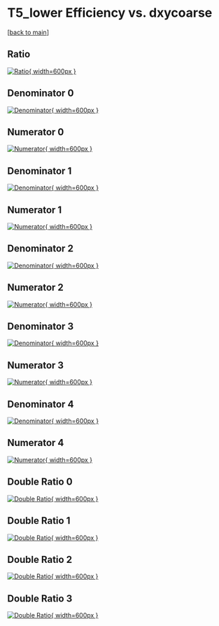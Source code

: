 # T5_lower Efficiency vs. dxycoarse

[[back to main](./)]



## Ratio

[![Ratio](../mtv/var/T5_lower_vtr_13_0_eff_dxycoarse.png){ width=600px }](../mtv/var/T5_lower_vtr_13_0_eff_dxycoarse.pdf)

## Denominator 0

[![Denominator](../mtv/den/T5_lower_vtr_13_0_eff_dxycoarse_den0.png){ width=600px }](../mtv/den/T5_lower_vtr_13_0_eff_dxycoarse_den0.pdf)

## Numerator 0

[![Numerator](../mtv/num/T5_lower_vtr_13_0_eff_dxycoarse_num0.png){ width=600px }](../mtv/num/T5_lower_vtr_13_0_eff_dxycoarse_num0.pdf)

## Denominator 1

[![Denominator](../mtv/den/T5_lower_vtr_13_0_eff_dxycoarse_den1.png){ width=600px }](../mtv/den/T5_lower_vtr_13_0_eff_dxycoarse_den1.pdf)

## Numerator 1

[![Numerator](../mtv/num/T5_lower_vtr_13_0_eff_dxycoarse_num1.png){ width=600px }](../mtv/num/T5_lower_vtr_13_0_eff_dxycoarse_num1.pdf)

## Denominator 2

[![Denominator](../mtv/den/T5_lower_vtr_13_0_eff_dxycoarse_den2.png){ width=600px }](../mtv/den/T5_lower_vtr_13_0_eff_dxycoarse_den2.pdf)

## Numerator 2

[![Numerator](../mtv/num/T5_lower_vtr_13_0_eff_dxycoarse_num2.png){ width=600px }](../mtv/num/T5_lower_vtr_13_0_eff_dxycoarse_num2.pdf)

## Denominator 3

[![Denominator](../mtv/den/T5_lower_vtr_13_0_eff_dxycoarse_den3.png){ width=600px }](../mtv/den/T5_lower_vtr_13_0_eff_dxycoarse_den3.pdf)

## Numerator 3

[![Numerator](../mtv/num/T5_lower_vtr_13_0_eff_dxycoarse_num3.png){ width=600px }](../mtv/num/T5_lower_vtr_13_0_eff_dxycoarse_num3.pdf)

## Denominator 4

[![Denominator](../mtv/den/T5_lower_vtr_13_0_eff_dxycoarse_den4.png){ width=600px }](../mtv/den/T5_lower_vtr_13_0_eff_dxycoarse_den4.pdf)

## Numerator 4

[![Numerator](../mtv/num/T5_lower_vtr_13_0_eff_dxycoarse_num4.png){ width=600px }](../mtv/num/T5_lower_vtr_13_0_eff_dxycoarse_num4.pdf)

## Double Ratio 0

[![Double Ratio](../mtv/ratio/T5_lower_vtr_13_0_eff_dxycoarse_ratio0.png){ width=600px }](../mtv/ratio/T5_lower_vtr_13_0_eff_dxycoarse_ratio0.pdf)

## Double Ratio 1

[![Double Ratio](../mtv/ratio/T5_lower_vtr_13_0_eff_dxycoarse_ratio1.png){ width=600px }](../mtv/ratio/T5_lower_vtr_13_0_eff_dxycoarse_ratio1.pdf)

## Double Ratio 2

[![Double Ratio](../mtv/ratio/T5_lower_vtr_13_0_eff_dxycoarse_ratio2.png){ width=600px }](../mtv/ratio/T5_lower_vtr_13_0_eff_dxycoarse_ratio2.pdf)

## Double Ratio 3

[![Double Ratio](../mtv/ratio/T5_lower_vtr_13_0_eff_dxycoarse_ratio3.png){ width=600px }](../mtv/ratio/T5_lower_vtr_13_0_eff_dxycoarse_ratio3.pdf)

